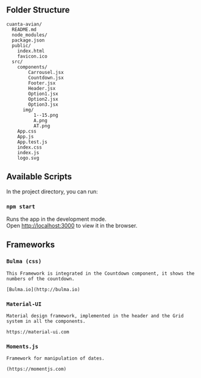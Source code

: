 ## Folder Structure
```
cuanta-avian/
  README.md
  node_modules/
  package.json
  public/
    index.html
    favicon.ico
  src/
    components/
        Carrousel.jsx
        Countdown.jsx
        Footer.jsx
        Header.jsx
        Option1.jsx
        Option2.jsx
        Option3.jsx
      img/
          1--15.png
          A.png
          AT.png
    App.css
    App.js
    App.test.js
    index.css
    index.js
    logo.svg
```

## Available Scripts

In the project directory, you can run:

### `npm start`

Runs the app in the development mode.<br>
Open [http://localhost:3000](http://localhost:3000) to view it in the browser.

## Frameworks

### `Bulma (css)`
    This Framework is integrated in the Countdown component, it shows the numbers of the countdown.

    [Bulma.io](http://bulma.io)

### `Material-UI`
    Material design framework, implemented in the header and the Grid system in all the components.

    https://material-ui.com

### `Moments.js`

    Framework for manipulation of dates.

    (https://momentjs.com)
